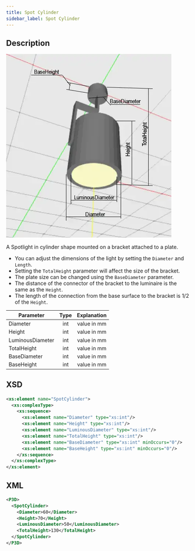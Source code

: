 ```yaml
---
title: Spot Cylinder
sidebar_label: Spot Cylinder
---
```


## Description

![Spot Cylinder](/img/docs/geometry/parametric/spot-cylinder.webp)

A Spotlight in cylinder shape mounted on a bracket attached to a plate.

- You can adjust the dimensions of the light by setting the `Diameter` and `Length`.
- Setting the `TotalHeight` parameter will affect the size of the bracket.
- The plate size can be changed using the `BaseDiameter` parameter.
- The distance of the connector of the bracket to the luminaire is the same as the `Height`.
- The length of the connection from the base surface to the bracket is 1/2 of the `Height`.

| Parameter        | Type | Explanation |
| ---------------- | :--: | :---------: |
| Diameter         | int  | value in mm |
| Height           | int  | value in mm |
| LuminousDiameter | int  | value in mm |
| TotalHeight      | int  | value in mm |
| BaseDiameter     | int  | value in mm |
| BaseHeight       | int  | value in mm |

## XSD

```xml
<xs:element name="SpotCylinder">
  <xs:complexType>
    <xs:sequence>
      <xs:element name="Diameter" type="xs:int"/>
      <xs:element name="Height" type="xs:int"/>
      <xs:element name="LuminousDiameter" type="xs:int"/>
      <xs:element name="TotalHeight" type="xs:int"/>
      <xs:element name="BaseDiameter" type="xs:int" minOccurs="0"/>
      <xs:element name="BaseHeight" type="xs:int" minOccurs="0"/>
    </xs:sequence>
  </xs:complexType>
</xs:element>
```

## XML

```xml
<P3D>
  <SpotCylinder>
    <Diameter>60</Diameter>
    <Height>70</Height>
    <LuminousDiameter>50</LuminousDiameter>
    <TotalHeight>130</TotalHeight>
  </SpotCylinder>
</P3D>
```
